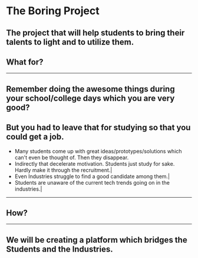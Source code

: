 # The Boring Project

The project that will help students to bring their talents to light and to utilize them.
---
## What for?
---
Remember doing the awesome things during your school/college days which you are very good?
---
But you had to leave that for studying so that you could get a job.
---
- Many students come up with great ideas/prototypes/solutions which can't even be thought of. Then they disappear.
- Indirectly that decelerate motivation. Students just study for sake. Hardly make it through the recruitment.|
- Even Industries struggle to find a good candidate among them.|
- Students are unaware of the current tech trends going on in the industries.|
---
## How?
---
We will be creating a platform which bridges the Students and the Industries.
---
